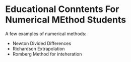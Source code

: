 # Educational Conntents For Numerical MEthod Students
A few examples of numerical methods:
* Newton Divided Differences
* Richardson Extrapolation
* Romberg Method for inteheration
